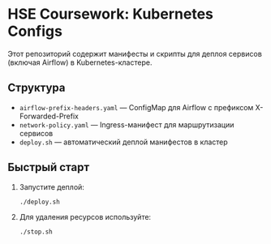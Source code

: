 # HSE Coursework: Kubernetes Configs

Этот репозиторий содержит манифесты и скрипты для деплоя сервисов (включая Airflow) в Kubernetes-кластере.

## Структура
- `airflow-prefix-headers.yaml` — ConfigMap для Airflow с префиксом X-Forwarded-Prefix
- `network-policy.yaml` — Ingress-манифест для маршрутизации сервисов
- `deploy.sh` — автоматический деплой манифестов в кластер

## Быстрый старт
1. Запустите деплой:
   ```bash
   ./deploy.sh
   ```
2. Для удаления ресурсов используйте:
   ```bash
   ./stop.sh
   ```
